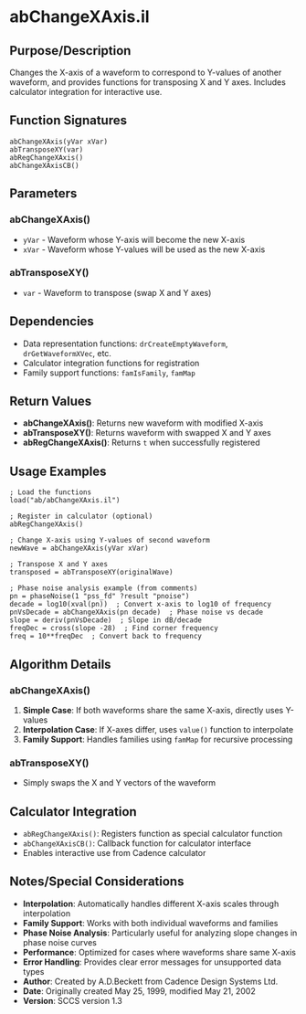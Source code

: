 # abChangeXAxis.il

## Purpose/Description
Changes the X-axis of a waveform to correspond to Y-values of another waveform, and provides functions for transposing X and Y axes. Includes calculator integration for interactive use.

## Function Signatures
```skill
abChangeXAxis(yVar xVar)
abTransposeXY(var)
abRegChangeXAxis()
abChangeXAxisCB()
```

## Parameters

### abChangeXAxis()
- `yVar` - Waveform whose Y-axis will become the new X-axis
- `xVar` - Waveform whose Y-values will be used as the new X-axis

### abTransposeXY()
- `var` - Waveform to transpose (swap X and Y axes)

## Dependencies
- Data representation functions: `drCreateEmptyWaveform`, `drGetWaveformXVec`, etc.
- Calculator integration functions for registration
- Family support functions: `famIsFamily`, `famMap`

## Return Values
- **abChangeXAxis()**: Returns new waveform with modified X-axis
- **abTransposeXY()**: Returns waveform with swapped X and Y axes
- **abRegChangeXAxis()**: Returns `t` when successfully registered

## Usage Examples
```skill
; Load the functions
load("ab/abChangeXAxis.il")

; Register in calculator (optional)
abRegChangeXAxis()

; Change X-axis using Y-values of second waveform
newWave = abChangeXAxis(yVar xVar)

; Transpose X and Y axes
transposed = abTransposeXY(originalWave)

; Phase noise analysis example (from comments)
pn = phaseNoise(1 "pss_fd" ?result "pnoise")
decade = log10(xval(pn))  ; Convert x-axis to log10 of frequency
pnVsDecade = abChangeXAxis(pn decade)  ; Phase noise vs decade
slope = deriv(pnVsDecade)  ; Slope in dB/decade
freqDec = cross(slope -28)  ; Find corner frequency
freq = 10**freqDec  ; Convert back to frequency
```

## Algorithm Details

### abChangeXAxis()
1. **Simple Case**: If both waveforms share the same X-axis, directly uses Y-values
2. **Interpolation Case**: If X-axes differ, uses `value()` function to interpolate
3. **Family Support**: Handles families using `famMap` for recursive processing

### abTransposeXY()
- Simply swaps the X and Y vectors of the waveform

## Calculator Integration
- `abRegChangeXAxis()`: Registers function as special calculator function
- `abChangeXAxisCB()`: Callback function for calculator interface
- Enables interactive use from Cadence calculator

## Notes/Special Considerations
- **Interpolation**: Automatically handles different X-axis scales through interpolation
- **Family Support**: Works with both individual waveforms and families
- **Phase Noise Analysis**: Particularly useful for analyzing slope changes in phase noise curves
- **Performance**: Optimized for cases where waveforms share same X-axis
- **Error Handling**: Provides clear error messages for unsupported data types
- **Author**: Created by A.D.Beckett from Cadence Design Systems Ltd.
- **Date**: Originally created May 25, 1999, modified May 21, 2002
- **Version**: SCCS version 1.3